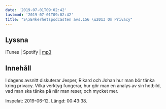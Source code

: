 ```yaml
---
date: '2019-07-01T09:02:42'
lastmod: '2019-07-01T09:02:42'
title: "S\xE4kerhetspodcasten avs.156 \u2013 Om Privacy"
---
```

## Lyssna

iTunes \| Spotify \| [mp3](http://traffic.libsyn.com/sakerhetspodcasten/2019-06-13_How_Do_I_Privacy.mp3)

## Innehåll

I dagens avsnitt diskuterar Jesper, Rikard och Johan hur man bör tänka kring privacy.
Vilka verktyg fungerar, hur gör man en analys av sin hotbild, vad man ska tänka på
när man reser, och mycket mer.

Inspelat: 2019-06-12. Längd: 00:43:38.


